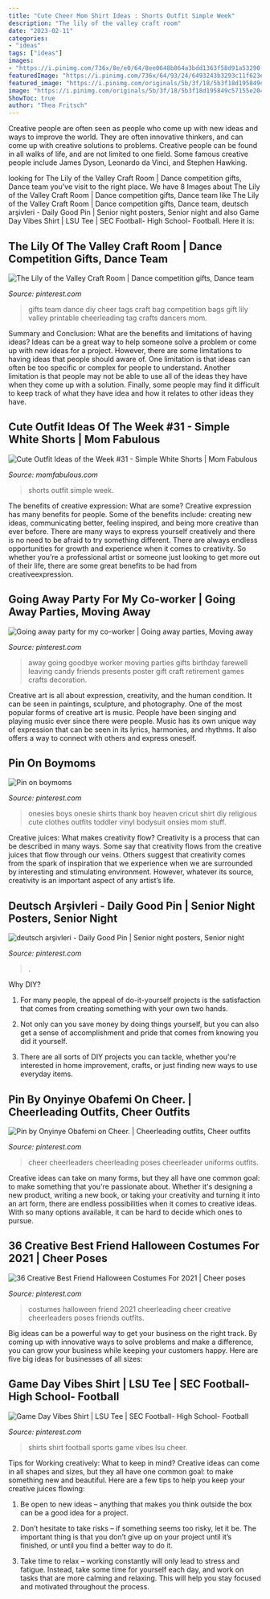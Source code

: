 ```yaml
---
title: "Cute Cheer Mom Shirt Ideas : Shorts Outfit Simple Week"
description: "The lily of the valley craft room"
date: "2023-02-11"
categories:
- "ideas"
tags: ["ideas"]
images:
- "https://i.pinimg.com/736x/8e/e0/64/8ee0648b864a3bdd1363f58d91a53290--going-away-parties-going-away-party-ideas-for-friends.jpg"
featuredImage: "https://i.pinimg.com/736x/64/93/24/6493243b3293c11f623ebeefc8ba9e1f--boy-onesie-onesies.jpg"
featured_image: "https://i.pinimg.com/originals/5b/3f/18/5b3f18d195849c57155e2044f31de0e5.jpg"
image: "https://i.pinimg.com/originals/5b/3f/18/5b3f18d195849c57155e2044f31de0e5.jpg"
ShowToc: true
author: "Thea Fritsch"
---
```



Creative people are often seen as people who come up with new ideas and ways to improve the world. They are often innovative thinkers, and can come up with creative solutions to problems. Creative people can be found in all walks of life, and are not limited to one field. Some famous creative people include James Dyson, Leonardo da Vinci, and Stephen Hawking.

	

		
looking for The Lily of the Valley Craft Room | Dance competition gifts, Dance team you've visit to the right place. We have 8 Images about The Lily of the Valley Craft Room | Dance competition gifts, Dance team like The Lily of the Valley Craft Room | Dance competition gifts, Dance team, deutsch arşivleri - Daily Good Pin | Senior night posters, Senior night and also Game Day Vibes Shirt | LSU Tee | SEC Football- High School- Football. Here it is:
		
    
## The Lily Of The Valley Craft Room | Dance Competition Gifts, Dance Team

<img loading=lazy src="https://i.pinimg.com/736x/55/e1/a3/55e1a3c878356cefb243a0a1e2ef6f56--dance-gift-ideas-dancers-dance-team-gifts-diy.jpg" onerror="this.onerror=null;this.src='https://tse4.mm.bing.net/th?id=OIP.-Vstd_4JIFBw6yDMOjM5PAHaJ3&amp;pid=15.1';" alt="The Lily of the Valley Craft Room | Dance competition gifts, Dance team">

_Source: pinterest.com_

>gifts team dance diy cheer tags craft bag competition bags gift lily valley printable cheerleading tag crafts dancers mom. 

	

Summary and Conclusion: What are the benefits and limitations of having ideas?
Ideas can be a great way to help someone solve a problem or come up with new ideas for a project. However, there are some limitations to having ideas that people should aware of. One limitation is that ideas can often be too specific or complex for people to understand. Another limitation is that people may not be able to use all of the ideas they have when they come up with a solution. Finally, some people may find it difficult to keep track of what they have idea and how it relates to other ideas they have.

    
## Cute Outfit Ideas Of The Week #31 - Simple White Shorts | Mom Fabulous

<img loading=lazy src="https://momfabulous.com/wp-content/uploads/2014/04/Cute-Outfit-Ideas-with-white-shorts-04.jpg" onerror="this.onerror=null;this.src='https://tse1.mm.bing.net/th?id=OIP.5XaXEl8HxXQqa_lQnL-mwgHaLK&amp;pid=15.1';" alt="Cute Outfit Ideas of the Week #31 - Simple White Shorts | Mom Fabulous">

_Source: momfabulous.com_

>shorts outfit simple week. 

	

The benefits of creative expression: What are some?
Creative expression has many benefits for people. Some of the benefits include: creating new ideas, communicating better, feeling inspired, and being more creative than ever before. There are many ways to express yourself creatively and there is no need to be afraid to try something different. There are always endless opportunities for growth and experience when it comes to creativity. So whether you’re a professional artist or someone just looking to get more out of their life, there are some great benefits to be had from creativeexpression.

    
## Going Away Party For My Co-worker | Going Away Parties, Moving Away

<img loading=lazy src="https://i.pinimg.com/736x/8e/e0/64/8ee0648b864a3bdd1363f58d91a53290--going-away-parties-going-away-party-ideas-for-friends.jpg" onerror="this.onerror=null;this.src='https://tse3.mm.bing.net/th?id=OIP.v4WnfepJvE4q55Oef8M3CAHaJ3&amp;pid=15.1';" alt="Going away party for my co-worker | Going away parties, Moving away">

_Source: pinterest.com_

>away going goodbye worker moving parties gifts birthday farewell leaving candy friends presents poster gift craft retirement games crafts decoration. 

	

Creative art is all about expression, creativity, and the human condition. It can be seen in paintings, sculpture, and photography. One of the most popular forms of creative art is music. People have been singing and playing music ever since there were people. Music has its own unique way of expression that can be seen in its lyrics, harmonies, and rhythms. It also offers a way to connect with others and express oneself.

    
## Pin On Boymoms

<img loading=lazy src="https://i.pinimg.com/736x/64/93/24/6493243b3293c11f623ebeefc8ba9e1f--boy-onesie-onesies.jpg" onerror="this.onerror=null;this.src='https://tse3.mm.bing.net/th?id=OIP.KEU2WW7bD-7kJNpIb4SQBgDSEo&amp;pid=15.1';" alt="Pin on boymoms">

_Source: pinterest.com_

>onesies boys onesie shirts thank boy heaven cricut shirt diy religious cute clothes outfits toddler vinyl bodysuit onsies mom stuff. 

	

Creative juices: What makes creativity flow?
Creativity is a process that can be described in many ways. Some say that creativity flows from the creative juices that flow through our veins. Others suggest that creativity comes from the spark of inspiration that we experience when we are surrounded by interesting and stimulating environment. However, whatever its source, creativity is an important aspect of any artist’s life.

    
## Deutsch Arşivleri - Daily Good Pin | Senior Night Posters, Senior Night

<img loading=lazy src="https://i.pinimg.com/originals/5b/3f/18/5b3f18d195849c57155e2044f31de0e5.jpg" onerror="this.onerror=null;this.src='https://tse2.mm.bing.net/th?id=OIP.hJu51XSHUNfqh3lpslp3_gHaJ3&amp;pid=15.1';" alt="deutsch arşivleri - Daily Good Pin | Senior night posters, Senior night">

_Source: pinterest.com_

>. 

	

Why DIY?
1. For many people, the appeal of do-it-yourself projects is the satisfaction that comes from creating something with your own two hands.
2. Not only can you save money by doing things yourself, but you can also get a sense of accomplishment and pride that comes from knowing you did it yourself.

3. There are all sorts of DIY projects you can tackle, whether you're interested in home improvement, crafts, or just finding new ways to use everyday items.

    
## Pin By Onyinye Obafemi On Cheer. | Cheerleading Outfits, Cheer Outfits

<img loading=lazy src="https://i.pinimg.com/736x/70/39/d4/7039d484a5813b2e52ca283134631128.jpg" onerror="this.onerror=null;this.src='https://tse1.mm.bing.net/th?id=OIP.Z2ZcmqlbI0APYHNI8Om-gAHaI0&amp;pid=15.1';" alt="Pin by Onyinye Obafemi on Cheer. | Cheerleading outfits, Cheer outfits">

_Source: pinterest.com_

>cheer cheerleaders cheerleading poses cheerleader uniforms outfits. 

	

Creative ideas can take on many forms, but they all have one common goal: to make something that you're passionate about. Whether it's designing a new product, writing a new book, or taking your creativity and turning it into an art form, there are endless possibilities when it comes to creative ideas. With so many options available, it can be hard to decide which ones to pursue.

    
## 36 Creative Best Friend Halloween Costumes For 2021 | Cheer Poses

<img loading=lazy src="https://i.pinimg.com/736x/65/8f/8e/658f8e900ee72cc63d68915d26a7766f.jpg" onerror="this.onerror=null;this.src='https://tse2.mm.bing.net/th?id=OIP.RHox2JoQGybbtjR0AevwAAHaLG&amp;pid=15.1';" alt="36 Creative Best Friend Halloween Costumes For 2021 | Cheer poses">

_Source: pinterest.com_

>costumes halloween friend 2021 cheerleading cheer creative cheerleaders poses friends outfits. 

	

Big ideas can be a powerful way to get your business on the right track. By coming up with innovative ways to solve problems and make a difference, you can grow your business while keeping your customers happy. Here are five big ideas for businesses of all sizes: 

    
## Game Day Vibes Shirt | LSU Tee | SEC Football- High School- Football

<img loading=lazy src="https://i.pinimg.com/originals/f3/f6/ea/f3f6eae93841f2935b9382d48603db60.jpg" onerror="this.onerror=null;this.src='https://tse2.mm.bing.net/th?id=OIP.mNViSrjoLm92cuCwVCGojAHaJ4&amp;pid=15.1';" alt="Game Day Vibes Shirt | LSU Tee | SEC Football- High School- Football">

_Source: pinterest.com_

>shirts shirt football sports game vibes lsu cheer. 

	

Tips for Working creatively: What to keep in mind?
Creative ideas can come in all shapes and sizes, but they all have one common goal: to make something new and beautiful. Here are a few tips to help you keep your creative juices flowing:
1. Be open to new ideas – anything that makes you think outside the box can be a good idea for a project.

2. Don’t hesitate to take risks – if something seems too risky, let it be. The important thing is that you don’t give up on your project until it’s finished, or until you find a better way to do it.

3. Take time to relax – working constantly will only lead to stress and fatigue. Instead, take some time for yourself each day, and work on tasks that are more calming and relaxing. This will help you stay focused and motivated throughout the process.

